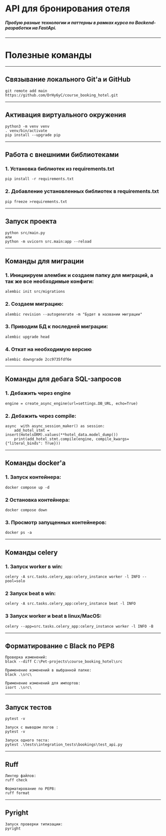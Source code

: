 # API для бронирования отеля
##### Пробую разные технологии и паттерны в рамках курса по Backend-разработки на FastApi.
***
# Полезные команды
***
## Связывание локального Git'а и GitHub
``````
git remote add main https://github.com/DrHy6yC/course_booking_hotel.git
``````
***
## Активация виртуального окружения
``````
python3 -m venv venv
. venv/bin/activate
pip install --upgrade pip
``````
***
## Работа с внешними библиотеками
### 1. Установка библиотек из requirements.txt
``````
pip install -r requirements.txt
``````
### 2. Добавление установленных библиотек в requirements.txt
``````
pip freeze >requirements.txt
``````
***
##  Запуск проекта
``````
python src/main.py
или
python -m uvicorn src.main:app --reload
``````
***
##  Команды для миграции
### 1. Инициируем алембик и создаем папку для миграций, а так же все необходимые конфиги:
``````
alembic init src/migrations
``````
### 2. Создаем миграцию:
``````
alembic revision --autogenerate -m "Будет в названии миграции"
``````
### 3. Приводим БД к последней миграции:
``````
alembic upgrade head
``````
### 4. Откат на необходимую версию
``````
alembic downgrade 2cc9735fdf6e
``````
***
##  Команды для дебага SQL-запросов
### 1. Дебажить через engine
``````
engine = create_async_engine(url=settings.DB_URL, echo=True)
``````
### 2. Дебажить через compile:
``````
async  with async_session_maker() as session:
    add_hotel_stmt = insert(HotelsORM).values(**hotel_data.model_dump())
    print(add_hotel_stmt.compile(engine, compile_kwargs={"literal_binds": True}))
``````
***
##  Команды docker'a
### 1. Запуск контейнера:
``````
docker compose up -d
``````
### 2 Остановка контейнера:
``````
docker compose down
``````
### 3. Просмотр запущенных контейнеров:
``````
docker ps -a
``````
***
##  Команды celery
### 1. Запуск worker в win:
``````
celery -A src.tasks.celery_app:celery_instance worker -l INFO --pool=solo
``````
### 2 Запуск beat в win:
``````
celery -A src.tasks.celery_app:celery_instance beat -l INFO
``````
### 3 Запуск worker и beat в linux/MacOS:
``````
celery --app=src.tasks.celery_app:celery_instance worker -l INFO -B
``````
***
## Форматирование с Black по PEP8
``````
Проверка изменений:
black --diff C:\Pet-projects\course_booking_hotel\src

Применение изменений в выбранной папке:
black .\src\

Применение изменений для импортов:
isort .\src\
``````
***
## Запуск тестов
    pytest -v

    Запуск с выводом логов :
    pytest -v

    Запуск одного теста:
    pytest .\tests\integration_tests\bookings\test_api.py
*** 
## Ruff
    Линтер файлов:
    ruff check

    Форматирование по PEP8:
    ruff format
***
## Pyright
    Запуск проверки типизации:
    pyright



